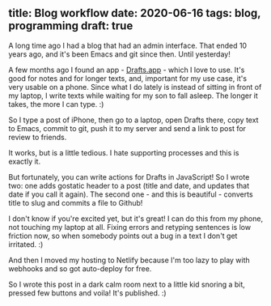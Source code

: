 title: Blog workflow
date: 2020-06-16
tags: blog, programming
draft: true
----

A long time ago I had a blog that had an admin interface. That ended 10 years ago, and it's been Emacs and git since then. Until yesterday!

A few months ago I found an app - [Drafts.app](https://getdrafts.com/) - which I love to use. It's good for notes and for longer texts, and, important for my use case, it's very usable on a phone. Since what I do lately is instead of sitting in front of my laptop, I write texts while waiting for my son to fall asleep. The longer it takes, the more I can type. :)

So I type a post of iPhone, then go to a laptop, open Drafts there, copy text to Emacs, commit to git, push it to my server and send a link to post for review to friends. 

It works, but is a little tedious. I hate supporting processes and this is exactly it. 

But fortunately, you can write actions for Drafts in JavaScript! So I wrote two: one adds gostatic header to a post (title and date, and updates that date if you call it again). The second one - and this is beautiful - converts title to slug and commits a file to Github!

I don't know if you're excited yet, but it's great! I can do this from my phone, not touching my laptop at all. Fixing errors and retyping sentences is low friction now, so when somebody points out a bug in a text I don't get irritated. :)

And then I moved my hosting to Netlify because I'm too lazy to play with webhooks and so got auto-deploy for free. 

So I wrote this post in a dark calm room next to a little kid snoring a bit, pressed few buttons and voila! It's published. :)